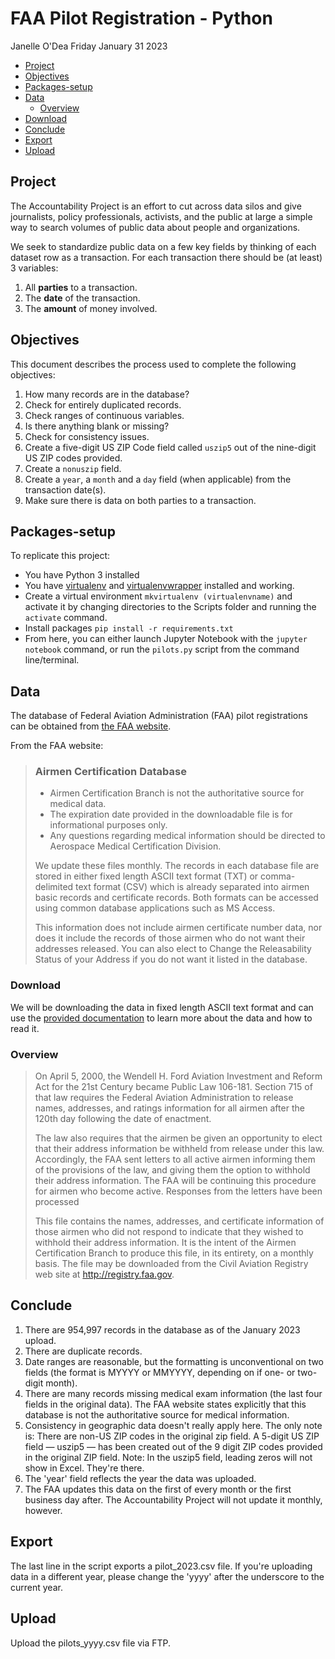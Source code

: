 FAA Pilot Registration - Python 
================
Janelle O'Dea
Friday January 31 2023

-   [Project](#project)
-   [Objectives](#objectives)
-   [Packages-setup](#packages-setup)
-   [Data](#data)
    -   [Overview](#overview)
-   [Download](#download)
-   [Conclude](#conclude)
-   [Export](#export)
-   [Upload](#upload)

## Project

The Accountability Project is an effort to cut across data silos and
give journalists, policy professionals, activists, and the public at
large a simple way to search volumes of public data about
people and organizations.

We seek to standardize public data on a few key fields by thinking
of each dataset row as a transaction. For each transaction there should
be (at least) 3 variables:

1.  All **parties** to a transaction.
2.  The **date** of the transaction.
3.  The **amount** of money involved.

## Objectives

This document describes the process used to complete the following
objectives:

1.  How many records are in the database?
2.  Check for entirely duplicated records.
3.  Check ranges of continuous variables.
4.  Is there anything blank or missing?
5.  Check for consistency issues.
6.  Create a five-digit US ZIP Code field called `uszip5` out of the nine-digit US ZIP codes provided.
7.  Create a `nonuszip` field.
8.  Create a `year`, a `month` and a `day` field (when applicable) from the transaction date(s).
9.  Make sure there is data on both parties to a transaction.

## Packages-setup

To replicate this project:

* You have Python 3 installed
* You have [virtualenv](https://pypi.python.org/pypi/virtualenv) and [virtualenvwrapper](https://pypi.python.org/pypi/virtualenvwrapper) installed and working.
* Create a virtual environment `mkvirtualenv (virtualenvname)` and activate it by changing directories to the Scripts folder and running the `activate` command.
* Install packages `pip install -r requirements.txt`
* From here, you can either launch Jupyter Notebook with the `jupyter notebook` command, or run the `pilots.py` script from the command line/terminal.


## Data

The database of Federal Aviation Administration (FAA) pilot
registrations can be obtained from [the FAA
website](https://www.faa.gov/licenses_certificates/airmen_certification/releasable_airmen_download/).

From the FAA website:

> ### Airmen Certification Database
>
> -   Airmen Certification Branch is not the authoritative source for
>     medical data.
> -   The expiration date provided in the downloadable file is for
>     informational purposes only.
> -   Any questions regarding medical information should be directed to
>     Aerospace Medical Certification Division.
>
> We update these files monthly. The records in each database file are
> stored in either fixed length ASCII text format (TXT) or
> comma-delimited text format (CSV) which is already separated into
> airmen basic records and certificate records. Both formats can be
> accessed using common database applications such as MS Access.
>
> This information does not include airmen certificate number data, nor
> does it include the records of those airmen who do not want their
> addresses released. You can also elect to Change the Releasability
> Status of your Address if you do not want it listed in the database.


### Download

We will be downloading the data in fixed length ASCII text format and
can use the [provided
documentation](https://www.faa.gov/licenses_certificates/airmen_certification/media/Help.pdf)
to learn more about the data and how to read it.

### Overview

> On April 5, 2000, the Wendell H. Ford Aviation Investment and Reform
> Act for the 21st Century became Public Law 106-181. Section 715 of
> that law requires the Federal Aviation Administration to release
> names, addresses, and ratings information for all airmen after the
> 120th day following the date of enactment.
>
> The law also requires that the airmen be given an opportunity to elect
> that their address information be withheld from release under this
> law. Accordingly, the FAA sent letters to all active airmen informing
> them of the provisions of the law, and giving them the option to
> withhold their address information. The FAA will be continuing this
> procedure for airmen who become active. Responses from the letters
> have been processed
>
> This file contains the names, addresses, and certificate information
> of those airmen who did not respond to indicate that they wished to
> withhold their address information. It is the intent of the Airmen
> Certification Branch to produce this file, in its entirety, on a
> monthly basis. The file may be downloaded from the Civil Aviation
> Registry web site at <http://registry.faa.gov>.

## Conclude

1.  There are 954,997 records in the database as of the January 2023 upload.
2.  There are duplicate records.
3.  Date ranges are reasonable, but the formatting is unconventional on two fields (the format is MYYYY or MMYYYY, depending on if one- or two-digit month). 
4.  There are many records missing medical exam information (the last four fields in the original data). The FAA website states explicitly that this database is not the authoritative source for medical information.
5.  Consistency in geographic data doesn't really apply here. The only note is: There are non-US ZIP codes in the original zip field. A 5-digit US ZIP field — uszip5 — has been created out of the 9 digit ZIP codes provided in the original ZIP field. Note: In the uszip5 field, leading zeros will not show in Excel. They're there.
6.  The 'year' field reflects the year the data was uploaded.
7.  The FAA updates this data on the first of every month or the first business day after. The Accountability Project will not update it monthly, however.

## Export

The last line in the script exports a pilot_2023.csv file. If you're uploading data in a different year, please change the 'yyyy' after the underscore to the current year.

## Upload

Upload the pilots_yyyy.csv file via FTP.


